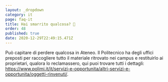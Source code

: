 ```yaml
---
layout: _dropdown
category: it
page: faq-it
title: Hai smarrito qualcosa? 👝
order: 48
published: true
date: 2020-12-29T22:49:15.471Z
---
```

Può capitare di perdere qualcosa in Ateneo. Il Politecnico ha degli uffici preposti per raccogliere tutto il materiale ritrovato nei campus e restituirlo ai proprietari, qualora lo reclamassero, qui puoi trovare tutti i dettagli: <https://www.polimi.it/it/servizi-e-opportunita/altri-servizi-e-opportunita/oggetti-rinvenuti/>.